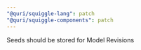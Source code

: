 ```yaml
---
"@quri/squiggle-lang": patch
"@quri/squiggle-components": patch
---
```


Seeds should be stored for Model Revisions
